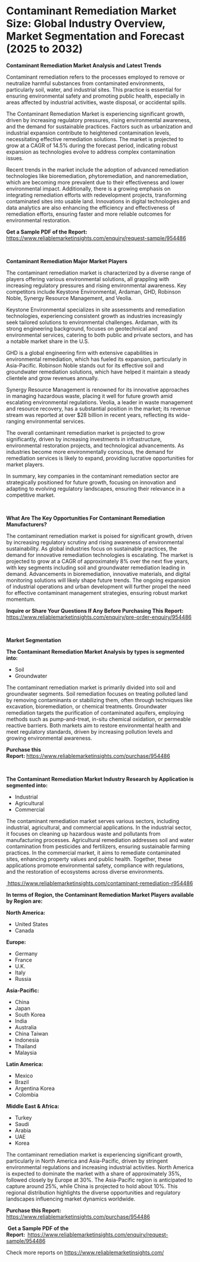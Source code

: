 <p><h1>Contaminant Remediation Market Size: Global Industry Overview, Market Segmentation and Forecast (2025 to 2032)</h1></p><p><strong>Contaminant Remediation Market Analysis and Latest Trends</strong></p>
<p><p>Contaminant remediation refers to the processes employed to remove or neutralize harmful substances from contaminated environments, particularly soil, water, and industrial sites. This practice is essential for ensuring environmental safety and promoting public health, especially in areas affected by industrial activities, waste disposal, or accidental spills.</p><p>The Contaminant Remediation Market is experiencing significant growth, driven by increasing regulatory pressures, rising environmental awareness, and the demand for sustainable practices. Factors such as urbanization and industrial expansion contribute to heightened contamination levels, necessitating effective remediation solutions. The market is projected to grow at a CAGR of 14.5% during the forecast period, indicating robust expansion as technologies evolve to address complex contamination issues.</p><p>Recent trends in the market include the adoption of advanced remediation technologies like bioremediation, phytoremediation, and nanoremediation, which are becoming more prevalent due to their effectiveness and lower environmental impact. Additionally, there is a growing emphasis on integrating remediation efforts with redevelopment projects, transforming contaminated sites into usable land. Innovations in digital technologies and data analytics are also enhancing the efficiency and effectiveness of remediation efforts, ensuring faster and more reliable outcomes for environmental restoration.</p></p>
<p><strong>Get a Sample PDF of the Report:&nbsp;</strong> <a href="https://www.reliablemarketinsights.com/enquiry/request-sample/954486?utm_campaign=3277&utm_medium=2&utm_source=Github&utm_content=ia&utm_term=07032025&utm_id=contaminant-remediation">https://www.reliablemarketinsights.com/enquiry/request-sample/954486</a></p>
<p>&nbsp;</p>
<p><strong>Contaminant Remediation Major Market Players</strong></p>
<p><p>The contaminant remediation market is characterized by a diverse range of players offering various environmental solutions, all grappling with increasing regulatory pressures and rising environmental awareness. Key competitors include Keystone Environmental, Ardaman, GHD, Robinson Noble, Synergy Resource Management, and Veolia. </p><p>Keystone Environmental specializes in site assessments and remediation technologies, experiencing consistent growth as industries increasingly seek tailored solutions to environmental challenges. Ardaman, with its strong engineering background, focuses on geotechnical and environmental services, catering to both public and private sectors, and has a notable market share in the U.S.</p><p>GHD is a global engineering firm with extensive capabilities in environmental remediation, which has fueled its expansion, particularly in Asia-Pacific. Robinson Noble stands out for its effective soil and groundwater remediation solutions, which have helped it maintain a steady clientele and grow revenues annually.</p><p>Synergy Resource Management is renowned for its innovative approaches in managing hazardous waste, placing it well for future growth amid escalating environmental regulations. Veolia, a leader in waste management and resource recovery, has a substantial position in the market; its revenue stream was reported at over $28 billion in recent years, reflecting its wide-ranging environmental services.</p><p>The overall contaminant remediation market is projected to grow significantly, driven by increasing investments in infrastructure, environmental restoration projects, and technological advancements. As industries become more environmentally conscious, the demand for remediation services is likely to expand, providing lucrative opportunities for market players. </p><p>In summary, key companies in the contaminant remediation sector are strategically positioned for future growth, focusing on innovation and adapting to evolving regulatory landscapes, ensuring their relevance in a competitive market.</p></p>
<p>&nbsp;</p>
<p><strong>What Are The Key Opportunities For Contaminant Remediation Manufacturers?</strong></p>
<p><p>The contaminant remediation market is poised for significant growth, driven by increasing regulatory scrutiny and rising awareness of environmental sustainability. As global industries focus on sustainable practices, the demand for innovative remediation technologies is escalating. The market is projected to grow at a CAGR of approximately 8% over the next five years, with key segments including soil and groundwater remediation leading in demand. Advancements in bioremediation, innovative materials, and digital monitoring solutions will likely shape future trends. The ongoing expansion of industrial operations and urban development will further propel the need for effective contaminant management strategies, ensuring robust market momentum.</p></p>
<p><strong>Inquire or Share Your Questions If Any Before Purchasing This Report:</strong> <a href="https://www.reliablemarketinsights.com/enquiry/pre-order-enquiry/954486?utm_campaign=3277&utm_medium=2&utm_source=Github&utm_content=ia&utm_term=07032025&utm_id=contaminant-remediation">https://www.reliablemarketinsights.com/enquiry/pre-order-enquiry/954486</a></p>
<p>&nbsp;</p>
<p><strong>Market Segmentation</strong></p>
<p><strong>The Contaminant Remediation Market Analysis by types is segmented into:</strong></p>
<p><ul><li>Soil</li><li>Groundwater</li></ul></p>
<p><p>The contaminant remediation market is primarily divided into soil and groundwater segments. Soil remediation focuses on treating polluted land by removing contaminants or stabilizing them, often through techniques like excavation, bioremediation, or chemical treatments. Groundwater remediation targets the purification of contaminated aquifers, employing methods such as pump-and-treat, in-situ chemical oxidation, or permeable reactive barriers. Both markets aim to restore environmental health and meet regulatory standards, driven by increasing pollution levels and growing environmental awareness.</p></p>
<p><strong>Purchase this Report:&nbsp;</strong><a href="https://www.reliablemarketinsights.com/purchase/954486?utm_campaign=3277&utm_medium=2&utm_source=Github&utm_content=ia&utm_term=07032025&utm_id=contaminant-remediation">https://www.reliablemarketinsights.com/purchase/954486</a></p>
<p>&nbsp;</p>
<p><strong>The Contaminant Remediation Market Industry Research by Application is segmented into:</strong></p>
<p><ul><li>Industrial</li><li>Agricultural</li><li>Commercial</li></ul></p>
<p><p>The contaminant remediation market serves various sectors, including industrial, agricultural, and commercial applications. In the industrial sector, it focuses on cleaning up hazardous waste and pollutants from manufacturing processes. Agricultural remediation addresses soil and water contamination from pesticides and fertilizers, ensuring sustainable farming practices. In the commercial market, it aims to remediate contaminated sites, enhancing property values and public health. Together, these applications promote environmental safety, compliance with regulations, and the restoration of ecosystems across diverse environments.</p></p>
<p><a href="https://www.reliablemarketinsights.com/contaminant-remediation-r954486?utm_campaign=3277&utm_medium=2&utm_source=Github&utm_content=ia&utm_term=07032025&utm_id=contaminant-remediation">&nbsp;https://www.reliablemarketinsights.com/contaminant-remediation-r954486</a></p>
<p><strong>In terms of Region, the Contaminant Remediation Market Players available by Region are:</strong></p>
<p>
    <p> <strong> North America: </strong>
        <ul>
            <li>United States</li>
            <li>Canada</li>
        </ul>
        </p> 
    <p> <strong> Europe: </strong>
        <ul>
            <li>Germany</li>
            <li>France</li>
            <li>U.K.</li>
            <li>Italy</li>
            <li>Russia</li>
        </ul>
        </p> 
    <p> <strong> Asia-Pacific: </strong>
        <ul>
            <li>China</li>
            <li>Japan</li>
            <li>South Korea</li>
            <li>India</li>
            <li>Australia</li>
            <li>China Taiwan</li>
            <li>Indonesia</li>
            <li>Thailand</li>
            <li>Malaysia</li>
        </ul>
        </p> 
    <p> <strong> Latin America: </strong>
        <ul>
            <li>Mexico</li>
            <li>Brazil</li>
            <li>Argentina Korea</li>
            <li>Colombia</li>
        </ul>
        </p> 
    <p> <strong> Middle East & Africa: </strong>
        <ul>
            <li>Turkey</li>
            <li>Saudi</li>
            <li>Arabia</li>
            <li>UAE</li>
            <li>Korea</li>
        </ul>
    </p>
    </p>
<p><p>The contaminant remediation market is experiencing significant growth, particularly in North America and Asia-Pacific, driven by stringent environmental regulations and increasing industrial activities. North America is expected to dominate the market with a share of approximately 35%, followed closely by Europe at 30%. The Asia-Pacific region is anticipated to capture around 25%, while China is projected to hold about 10%. This regional distribution highlights the diverse opportunities and regulatory landscapes influencing market dynamics worldwide.</p></p>
<p><strong>Purchase this Report: </strong><a href="https://www.reliablemarketinsights.com/purchase/954486?utm_campaign=3277&utm_medium=2&utm_source=Github&utm_content=ia&utm_term=07032025&utm_id=contaminant-remediation">https://www.reliablemarketinsights.com/purchase/954486</a></p>
<p>&nbsp;<strong>Get a Sample PDF of the Report:&nbsp;&nbsp;</strong><a href="https://www.reliablemarketinsights.com/enquiry/request-sample/954486?utm_campaign=3277&utm_medium=2&utm_source=Github&utm_content=ia&utm_term=07032025&utm_id=contaminant-remediation">https://www.reliablemarketinsights.com/enquiry/request-sample/954486</a></p>
<p><strong></strong></p>
<p>Check more reports on <a href="https://www.reliablemarketinsights.com/?utm_campaign=3277&utm_medium=2&utm_source=Github&utm_content=ia&utm_term=07032025&utm_id=contaminant-remediation">https://www.reliablemarketinsights.com/</a></p>